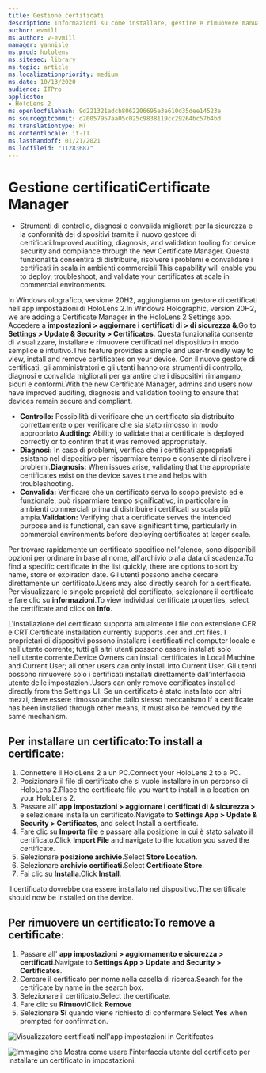 ```yaml
---
title: Gestione certificati
description: Informazioni su come installare, gestire e rimuovere manualmente i certificati in HoloLens 2 dispositivi di realtà mista.
author: evmill
ms.author: v-evmill
manager: yannisle
ms.prod: hololens
ms.sitesec: library
ms.topic: article
ms.localizationpriority: medium
ms.date: 10/13/2020
audience: ITPro
appliesto:
- HoloLens 2
ms.openlocfilehash: 9d221321adcb8062206695e3e610d35dee14523e
ms.sourcegitcommit: d20057957aa05c025c9838119cc29264bc57b4bd
ms.translationtype: MT
ms.contentlocale: it-IT
ms.lasthandoff: 01/21/2021
ms.locfileid: "11283687"
---
```

# <span data-ttu-id="76748-103">Gestione certificati</span><span class="sxs-lookup"><span data-stu-id="76748-103">Certificate Manager</span></span>

- <span data-ttu-id="76748-104">Strumenti di controllo, diagnosi e convalida migliorati per la sicurezza e la conformità dei dispositivi tramite il nuovo gestore di certificati.</span><span class="sxs-lookup"><span data-stu-id="76748-104">Improved auditing, diagnosis, and validation tooling for device security and compliance through the new Certificate Manager.</span></span> <span data-ttu-id="76748-105">Questa funzionalità consentirà di distribuire, risolvere i problemi e convalidare i certificati in scala in ambienti commerciali.</span><span class="sxs-lookup"><span data-stu-id="76748-105">This capability will enable you to deploy, troubleshoot, and validate your certificates at scale in commercial environments.</span></span>

<span data-ttu-id="76748-106">In Windows olografico, versione 20H2, aggiungiamo un gestore di certificati nell'app impostazioni di HoloLens 2.</span><span class="sxs-lookup"><span data-stu-id="76748-106">In Windows Holographic, version 20H2, we are adding a Certificate Manager in the HoloLens 2 Settings app.</span></span> <span data-ttu-id="76748-107">Accedere a **impostazioni > aggiornare i certificati di > di sicurezza &**.</span><span class="sxs-lookup"><span data-stu-id="76748-107">Go to **Settings > Update & Security > Certificates**.</span></span> <span data-ttu-id="76748-108">Questa funzionalità consente di visualizzare, installare e rimuovere certificati nel dispositivo in modo semplice e intuitivo.</span><span class="sxs-lookup"><span data-stu-id="76748-108">This feature provides a simple and user-friendly way to view, install and remove certificates on your device.</span></span> <span data-ttu-id="76748-109">Con il nuovo gestore di certificati, gli amministratori e gli utenti hanno ora strumenti di controllo, diagnosi e convalida migliorati per garantire che i dispositivi rimangano sicuri e conformi.</span><span class="sxs-lookup"><span data-stu-id="76748-109">With the new Certificate Manager, admins and users now have improved auditing, diagnosis and validation tooling to ensure that devices remain secure and compliant.</span></span> 

-   <span data-ttu-id="76748-110">**Controllo:** Possibilità di verificare che un certificato sia distribuito correttamente o per verificare che sia stato rimosso in modo appropriato.</span><span class="sxs-lookup"><span data-stu-id="76748-110">**Auditing:** Ability to validate that a certificate is deployed correctly or to confirm that it was removed appropriately.</span></span> 
-   <span data-ttu-id="76748-111">**Diagnosi:** In caso di problemi, verifica che i certificati appropriati esistano nel dispositivo per risparmiare tempo e consente di risolvere i problemi.</span><span class="sxs-lookup"><span data-stu-id="76748-111">**Diagnosis:** When issues arise, validating that the appropriate certificates exist on the device saves time and helps with troubleshooting.</span></span> 
-   <span data-ttu-id="76748-112">**Convalida:** Verificare che un certificato serva lo scopo previsto ed è funzionale, può risparmiare tempo significativo, in particolare in ambienti commerciali prima di distribuire i certificati su scala più ampia.</span><span class="sxs-lookup"><span data-stu-id="76748-112">**Validation:** Verifying that a certificate serves the intended purpose and is functional, can save significant time, particularly in commercial environments before deploying certificates at larger scale.</span></span>

<span data-ttu-id="76748-113">Per trovare rapidamente un certificato specifico nell'elenco, sono disponibili opzioni per ordinare in base al nome, all'archivio o alla data di scadenza.</span><span class="sxs-lookup"><span data-stu-id="76748-113">To find a specific certificate in the list quickly, there are options to sort by name, store or expiration date.</span></span> <span data-ttu-id="76748-114">Gli utenti possono anche cercare direttamente un certificato.</span><span class="sxs-lookup"><span data-stu-id="76748-114">Users may also directly search for a certificate.</span></span> <span data-ttu-id="76748-115">Per visualizzare le singole proprietà del certificato, selezionare il certificato e fare clic su **informazioni**.</span><span class="sxs-lookup"><span data-stu-id="76748-115">To view individual certificate properties, select the certificate and click on **Info**.</span></span> 

<span data-ttu-id="76748-116">L'installazione del certificato supporta attualmente i file con estensione CER e CRT.</span><span class="sxs-lookup"><span data-stu-id="76748-116">Certificate installation currently supports .cer and .crt files.</span></span> <span data-ttu-id="76748-117">I proprietari di dispositivi possono installare i certificati nel computer locale e nell'utente corrente;  tutti gli altri utenti possono essere installati solo nell'utente corrente.</span><span class="sxs-lookup"><span data-stu-id="76748-117">Device Owners can install certificates in Local Machine and Current User;  all other users can only install into Current User.</span></span> <span data-ttu-id="76748-118">Gli utenti possono rimuovere solo i certificati installati direttamente dall'interfaccia utente delle impostazioni.</span><span class="sxs-lookup"><span data-stu-id="76748-118">Users can only remove certificates installed directly from the Settings UI.</span></span> <span data-ttu-id="76748-119">Se un certificato è stato installato con altri mezzi, deve essere rimosso anche dallo stesso meccanismo.</span><span class="sxs-lookup"><span data-stu-id="76748-119">If a certificate has been installed through other means, it must also be removed by the same mechanism.</span></span>

## <span data-ttu-id="76748-120">Per installare un certificato:</span><span class="sxs-lookup"><span data-stu-id="76748-120">To install a certificate:</span></span> 

1.  <span data-ttu-id="76748-121">Connettere il HoloLens 2 a un PC.</span><span class="sxs-lookup"><span data-stu-id="76748-121">Connect your HoloLens 2 to a PC.</span></span>
1.  <span data-ttu-id="76748-122">Posizionare il file di certificato che si vuole installare in un percorso di HoloLens 2.</span><span class="sxs-lookup"><span data-stu-id="76748-122">Place the certificate file you want to install in a location on your HoloLens 2.</span></span>
1.  <span data-ttu-id="76748-123">Passare all' **app impostazioni > aggiornare i certificati di & sicurezza >** e selezionare installa un certificato.</span><span class="sxs-lookup"><span data-stu-id="76748-123">Navigate to **Settings App > Update & Security > Certificates**, and select Install a certificate.</span></span>
1.  <span data-ttu-id="76748-124">Fare clic su **Importa file** e passare alla posizione in cui è stato salvato il certificato.</span><span class="sxs-lookup"><span data-stu-id="76748-124">Click **Import File** and navigate to the location you saved the certificate.</span></span>
1.  <span data-ttu-id="76748-125">Selezionare **posizione archivio**.</span><span class="sxs-lookup"><span data-stu-id="76748-125">Select **Store Location**.</span></span>
1.  <span data-ttu-id="76748-126">Selezionare **archivio certificati**.</span><span class="sxs-lookup"><span data-stu-id="76748-126">Select **Certificate Store**.</span></span>
1.  <span data-ttu-id="76748-127">Fai clic su **Installa**.</span><span class="sxs-lookup"><span data-stu-id="76748-127">Click **Install**.</span></span>

<span data-ttu-id="76748-128">Il certificato dovrebbe ora essere installato nel dispositivo.</span><span class="sxs-lookup"><span data-stu-id="76748-128">The certificate should now be installed on the device.</span></span>

## <span data-ttu-id="76748-129">Per rimuovere un certificato:</span><span class="sxs-lookup"><span data-stu-id="76748-129">To remove a certificate:</span></span> 
1. <span data-ttu-id="76748-130">Passare all' **app impostazioni > aggiornamento e sicurezza > certificati**.</span><span class="sxs-lookup"><span data-stu-id="76748-130">Navigate to **Settings App > Update and Security > Certificates**.</span></span>
1. <span data-ttu-id="76748-131">Cercare il certificato per nome nella casella di ricerca.</span><span class="sxs-lookup"><span data-stu-id="76748-131">Search for the certificate by name in the search box.</span></span>
1. <span data-ttu-id="76748-132">Selezionare il certificato.</span><span class="sxs-lookup"><span data-stu-id="76748-132">Select the certificate.</span></span>
1. <span data-ttu-id="76748-133">Fare clic su **Rimuovi**</span><span class="sxs-lookup"><span data-stu-id="76748-133">Click **Remove**</span></span>
1. <span data-ttu-id="76748-134">Selezionare **Sì** quando viene richiesto di confermare.</span><span class="sxs-lookup"><span data-stu-id="76748-134">Select **Yes** when prompted for confirmation.</span></span>


![Visualizzatore certificati nell'app impostazioni in Ceritifcates](images/certificate-viewer-device.jpg)

![Immagine che Mostra come usare l'interfaccia utente del certificato per installare un certificato in impostazioni.](images/certificate-device-install.jpg)
